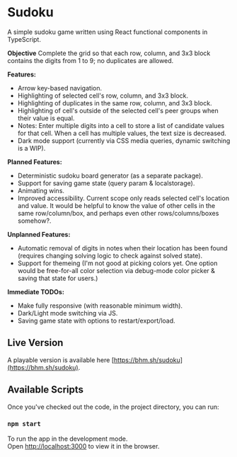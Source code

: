 # Sudoku

A simple sudoku game written using React functional components in TypeScript.

**Objective**
Complete the grid so that each row, column, and 3x3 block contains the digits from 1 to 9; no duplicates are allowed.

**Features:**
- Arrow key-based navigation.
- Highlighting of selected cell's row, column, and 3x3 block.
- Highlighting of duplicates in the same row, column, and 3x3 block.
- Highlighting of cell's outside of the selected cell's peer groups when their value is equal.
- Notes: Enter multiple digits into a cell to store a list of candidate values for that cell. When a cell has multiple values, the text size is decreased.
- Dark mode support (currently via CSS media queries, dynamic switching is a WIP).

**Planned Features:**
- Deterministic sudoku board generator (as a separate package).
- Support for saving game state (query param & localstorage).
- Animating wins.
- Improved accessibility. Current scope only reads selected cell's location and value. It would be helpful to know the value of other cells in the same row/column/box, and perhaps even other rows/columns/boxes somehow?.

**Unplanned Features:**
- Automatic removal of digits in notes when their location has been found (requires changing solving logic to check against solved state).
- Support for themeing (I'm not good at picking colors yet. One option would be free-for-all color selection via debug-mode color picker & saving that state for users.)

**Immediate TODOs:**
- Make fully responsive (with reasonable minimum width).
- Dark/Light mode switching via JS.
- Saving game state with options to restart/export/load.

## Live Version
A playable version is available here [https://bhm.sh/sudoku](https://bhm.sh/sudoku).

## Available Scripts

Once you've checked out the code, in the project directory, you can run:

### `npm start`

To run the app in the development mode.\
Open [http://localhost:3000](http://localhost:3000) to view it in the browser.